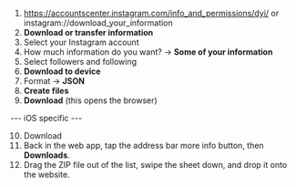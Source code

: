 1. https://accountscenter.instagram.com/info_and_permissions/dyi/ or instagram://download_your_information
2. **Download or transfer information**
3. Select your Instagram account
4. How much information do you want? -> **Some of your information**
5. Select followers and following
6. **Download to device**
7. Format -> **JSON**
8. **Create files**
9. **Download** (this opens the browser)

--- iOS specific ---

10. Download
11. Back in the web app, tap the address bar more info button, then **Downloads**.
12. Drag the ZIP file out of the list, swipe the sheet down, and drop it onto the website.